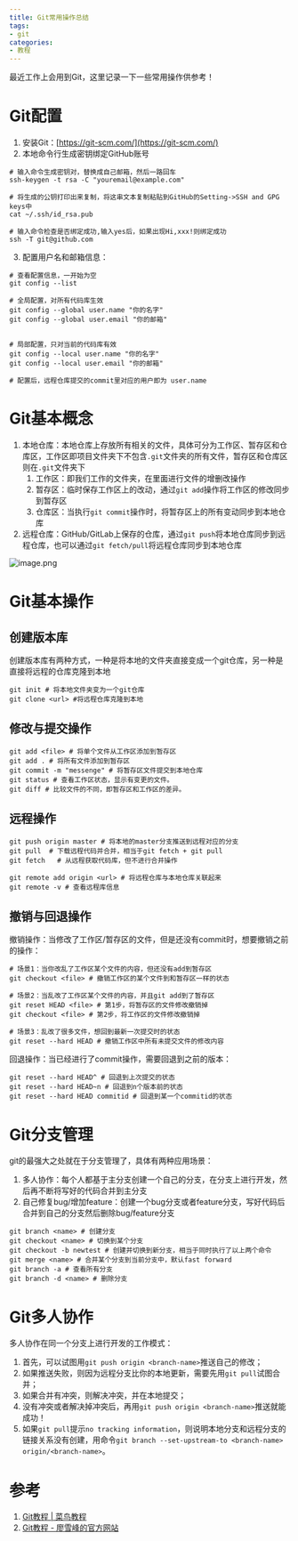 ```yaml
---
title: Git常用操作总结
tags:
- git
categories:
- 教程
---
```




最近工作上会用到Git，这里记录一下一些常用操作供参考！

# Git配置

1. 安装Git：[https://git-scm.com/](https://git-scm.com/)
1. 本地命令行生成密钥绑定GitHub账号
```shell
# 输入命令生成密钥对，替换成自己邮箱，然后一路回车
ssh-keygen -t rsa -C "youremail@example.com"

# 将生成的公钥打印出来复制，将这串文本复制粘贴到GitHub的Setting->SSH and GPG keys中
cat ~/.ssh/id_rsa.pub

# 输入命令检查是否绑定成功,输入yes后，如果出现Hi,xxx!则绑定成功
ssh -T git@github.com

```

3. 配置用户名和邮箱信息：
```shell
# 查看配置信息，一开始为空
git config --list

# 全局配置，对所有代码库生效
git config --global user.name "你的名字"
git config --global user.email "你的邮箱"
 

# 局部配置，只对当前的代码库有效
git config --local user.name "你的名字"
git config --local user.email "你的邮箱"
 
# 配置后，远程仓库提交的commit里对应的用户即为 user.name

```

# Git基本概念

1. 本地仓库：本地仓库上存放所有相关的文件，具体可分为工作区、暂存区和仓库区，工作区即项目文件夹下不包含`.git`文件夹的所有文件，暂存区和仓库区则在`.git`文件夹下
   1. 工作区：即我们工作的文件夹，在里面进行文件的增删改操作
   1. 暂存区：临时保存工作区上的改动，通过`git add`操作将工作区的修改同步到暂存区
   1. 仓库区：当执行`git commit`操作时，将暂存区上的所有变动同步到本地仓库
2. 远程仓库：GitHub/GitLab上保存的仓库，通过`git push`将本地仓库同步到远程仓库，也可以通过`git fetch/pull`将远程仓库同步到本地仓库

![image.png](https://cdn.nlark.com/yuque/0/2021/png/764062/1630159880578-b47a2dae-9236-4c17-8de3-f4d7155ac69f.png)

# Git基本操作

## 创建版本库
创建版本库有两种方式，一种是将本地的文件夹直接变成一个git仓库，另一种是直接将远程的仓库克隆到本地
```shell
git init # 将本地文件夹变为一个git仓库
git clone <url> #将远程仓库克隆到本地
```

## 修改与提交操作
```shell
git add <file> # 将单个文件从工作区添加到暂存区
git add . # 将所有文件添加到暂存区
git commit -m "messenge" # 将暂存区文件提交到本地仓库
git status # 查看工作区状态，显示有变更的文件。
git diff # 比较文件的不同，即暂存区和工作区的差异。
```

## 远程操作
```shell
git push origin master # 将本地的master分支推送到远程对应的分支
git pull  # 下载远程代码并合并，相当于git fetch + git pull
git fetch	# 从远程获取代码库，但不进行合并操作

git remote add origin <url> # 将远程仓库与本地仓库关联起来
git remote -v # 查看远程库信息

```

## 撤销与回退操作
撤销操作：当修改了工作区/暂存区的文件，但是还没有commit时，想要撤销之前的操作：
```shell
# 场景1：当你改乱了工作区某个文件的内容，但还没有add到暂存区
git checkout <file> # 撤销工作区的某个文件到和暂存区一样的状态

# 场景2：当乱改了工作区某个文件的内容，并且git add到了暂存区
git reset HEAD <file> # 第1步，将暂存区的文件修改撤销掉
git checkout <file> # 第2步，将工作区的文件修改撤销掉

# 场景3：乱改了很多文件，想回到最新一次提交时的状态
git reset --hard HEAD # 撤销工作区中所有未提交文件的修改内容

```
回退操作：当已经进行了commit操作，需要回退到之前的版本：
```shell
git reset --hard HEAD^ # 回退到上次提交的状态
git reset --hard HEAD~n # 回退到n个版本前的状态
git reset --hard HEAD commitid # 回退到某一个commitid的状态
```

# Git分支管理
git的最强大之处就在于分支管理了，具体有两种应用场景：

1. 多人协作：每个人都基于主分支创建一个自己的分支，在分支上进行开发，然后再不断将写好的代码合并到主分支
1. 自己修复bug/增加feature：创建一个bug分支或者feature分支，写好代码后合并到自己的分支然后删除bug/feature分支
```shell
git branch <name> # 创建分支
git checkout <name> # 切换到某个分支
git checkout -b newtest # 创建并切换到新分支，相当于同时执行了以上两个命令
git merge <name> # 合并某个分支到当前分支中，默认fast forward
git branch -a # 查看所有分支
git branch -d <name> # 删除分支

```

# Git多人协作
多人协作在同一个分支上进行开发的工作模式：

1. 首先，可以试图用`git push origin <branch-name>`推送自己的修改；
1. 如果推送失败，则因为远程分支比你的本地更新，需要先用`git pull`试图合并；
1. 如果合并有冲突，则解决冲突，并在本地提交；
1. 没有冲突或者解决掉冲突后，再用`git push origin <branch-name>`推送就能成功！
2. 如果`git pull`提示`no tracking information`，则说明本地分支和远程分支的链接关系没有创建，用命令`git branch --set-upstream-to <branch-name> origin/<branch-name>`。<br />

# 参考

1. [Git教程 | 菜鸟教程](https://www.runoob.com/git/git-tutorial.html)
1. [Git教程 - 廖雪峰的官方网站](https://www.liaoxuefeng.com/wiki/896043488029600)
